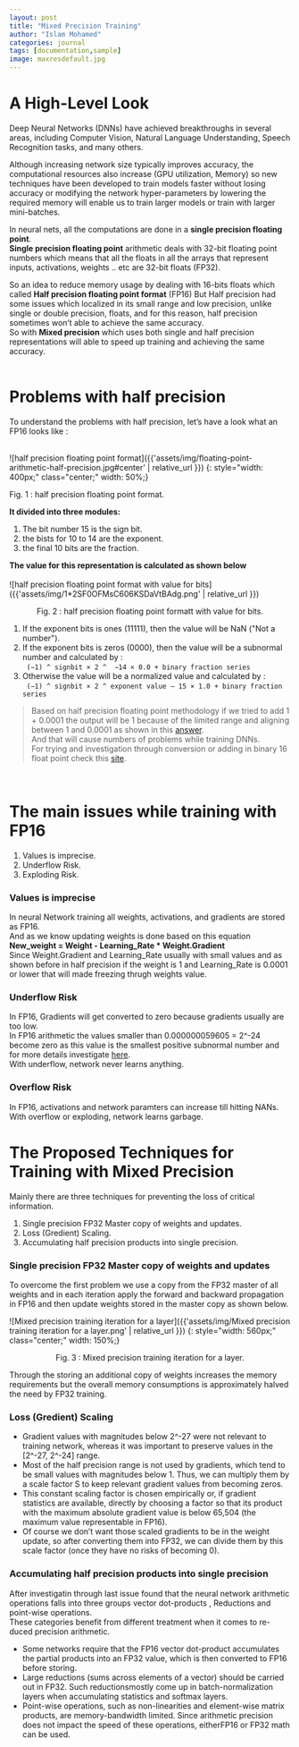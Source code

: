 ```yaml
---
layout: post
title: "Mixed Precision Training"
author: "Islam Mohamed"
categories: journal
tags: [documentation,sample]
image: maxresdefault.jpg
---
```


# A High-Level Look

Deep Neural Networks (DNNs) have achieved breakthroughs in several areas, including Computer Vision, Natural Language Understanding, Speech Recognition tasks, and many others.  
  
Although increasing network size typically improves accuracy, the computational resources also increase (GPU utilization, Memory) so new techniques have been developed to train models faster without losing accuracy or modifying the network hyper-parameters by lowering the required memory will enable us to train larger models or train with larger mini-batches.  
  
In neural nets, all the computations are done in a **single precision floating point**.  
**Single precision floating point** arithmetic deals with 32-bit floating point numbers which means that all the floats in all the arrays that represent inputs, activations, weights .. etc are 32-bit floats (FP32).  
  
So an idea to reduce memory usage by dealing with 16-bits floats which called **Half precision floating point format** (FP16) But Half precision had some issues which localized in its small range and low precision, unlike single or double precision, floats, and for this reason, half precision sometimes won’t able to achieve the same accuracy.  
So with **Mixed precision** which uses both single and half precision representations will able to speed up training and achieving the same accuracy.  
<br>   

# Problems with half precision  
<p>To understand the problems with half precision, let’s have a look what an FP16 looks like :</p>  

<br>
![half precision floating point format]({{'assets/img/floating-point-arithmetic-half-precision.jpg#center' | relative_url }})
{: style="width: 400px;" class="center;" width: 50%;}
<p> Fig. 1 : half precision floating point format. </p>

**It divided into three modules:**
1. The bit number 15 is the sign bit.
2. the bists for 10 to 14  are the exponent.
3. the final 10 bits are the fraction.


**The value for this representation is calculated as shown below**  
<br>
![half precision floating point format  with value for bits]({{'assets/img/1*2SF0OFMsC606KSDaVtBAdg.png' | relative_url }}) 
<p align="center"> Fig. 2 : half precision floating point formatt with value for bits. </p>

1. If the exponent bits is ones (11111), then the value will be NaN ("Not a number").  
2. If the exponent bits is zeros (0000), then the value will be a subnormal number and calculated by :  
                    ```  (−1) ^ signbit × 2 ^  −14 × 0.0 + binary fraction series ```  
3. Otherwise the value will be a normalized value and calculated by :  
                    ```  (−1) ^ signbit × 2 ^ exponent value − 15 × 1.0 + binary fraction series ```  

> Based on half precision floating point methodology if we tried to add 1 + 0.0001 the output will be 1 because of the limited range and aligning between 1 and 0.0001 as shown in this [answer](https://cs.stackexchange.com/questions/63642/how-to-add-two-numbers-in-iee754-half-precision-format).  
> And that will cause numbers of problems while training DNNs.  
> For trying and investigation through conversion or adding in binary 16 float point check this [site](http://weitz.de/ieee/).
<br>

# The main issues while training with FP16
1. Values is imprecise.
2. Underflow Risk.
3. Exploding Risk.

### Values is imprecise
In neural Network training all weights, activations, and gradients are stored as FP16.  
And as we know updating weights is done based on this equation   
**New_weight = Weight - Learning_Rate * Weight.Gradient**  
Since Weight.Gradient and Learning_Rate usually with small values and as shown before in half precision if the weight is 1 and Learning_Rate is 0.0001 or lower that will made freezing thrugh weights value.  

### Underflow Risk
In FP16, Gradients will get converted to zero because gradients usually are too low.   
In FP16 arithmetic the values smaller than 0.000000059605 = 2^-24 become zero as this value is the smallest positive subnormal number and for more details investigate [here](https://en.wikipedia.org/wiki/Half-precision_floating-point_format).   
With underflow, network never learns anything.  

### Overflow Risk
In FP16, activations and network paramters can increase till hitting NANs.   
With overflow or exploding, network learns garbage.  

# The Proposed Techniques for Training with Mixed Precision  
Mainly there are three techniques for preventing the loss of critical information.  
1. Single precision FP32 Master copy of weights and updates.  
2. Loss (Gredient) Scaling.  
3. Accumulating half precision products into single precision.  

### Single precision FP32 Master copy of weights and updates
To overcome the first problem we use a copy from the FP32 master of all weights and in each iteration apply the forward and backward propagation in FP16 and then update weights stored in the master copy as shown below.  

![Mixed precision training iteration for a layer]({{'assets/img/Mixed precision training iteration for a layer.png' | relative_url }}) 
{: style="width: 560px;" class="center;" width: 150%;}
<p align="center"> Fig. 3 : Mixed precision training iteration for a layer.   </p>
Through the storing an additional copy of weights increases the memory requirements but the overall memory consumptions is approximately halved the need by FP32 training.  

### Loss (Gredient) Scaling
* Gradient values with magnitudes below 2^-27 were not relevant to training network, whereas it was important to preserve values in the [2^-27, 2^-24] range.  
* Most of the half precision range is not used by gradients, which tend to be small values with magnitudes below 1. Thus, we can multiply them by a scale factor S to keep relevant gradient values from becoming zeros.  
* This constant scaling factor is chosen empirically or, if gradient statistics are available, directly by choosing a factor so that its product with the maximum absolute gradient value is below 65,504 (the maximum value representable in FP16).  
* Of course we don’t want those scaled gradients to be in the weight update, so after converting them into FP32, we can divide them by this scale factor (once they have no risks of becoming 0).   


### Accumulating half precision products into single precision
After investigatin through last issue found that the neural network arithmetic operations falls into three groups vector dot-products , Reductions and point-wise operations.  
These categories benefit from different treatment when it comes to re-duced precision arithmetic.  
* Some networks require that the FP16 vector dot-product accumulates the partial products into an FP32 value, which is then converted to FP16 before storing.  
* Large reductions (sums across elements of a vector) should be carried out in FP32. Such reductionsmostly  come  up  in  batch-normalization  layers  when  accumulating  statistics  and  softmax  layers.  
* Point-wise  operations,  such  as  non-linearities  and  element-wise  matrix  products,  are  memory-bandwidth limited. Since arithmetic precision does not impact the speed of these operations, eitherFP16 or FP32 math can be used.  




